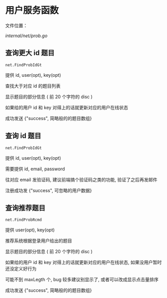 # 用户服务函数

文件位置：

*internal/net/prob.go*



## 查询更大 id 题目

`net.FindProbIdGt`

提供 id, user(opt), key(opt)

查找大于对应 id 的题目列表

显示题目的部分信息 ( 前 20 个字符的 disc )

如果给的用户 id 和 key 对得上的话就更新对应的用户在线状态

成功发送 {"success", 简略般的的题目数组}



## 查询 id 题目

`net.FindProbIdGt`

提供 id, user(opt), key(opt)

需要提供 id, email, password

往对应 email 发验证码, 建议前端搞个验证码之类的功能, 验证了之后再发邮件

注册成功发 {"success", 可忽略的用户数据}



## 查询推荐题目 

`net.FindProbRcmd`

提供 user(opt), key(opt)

推荐系统根据登录用户给出的题目

显示题目的部分信息 ( 前 20 个字符的 disc )

如果给的用户 id 和 key 对得上的话就更新对应的用户在线状态, 如果没用户暂时还没定义好行为

可能不到 maxLegth 个, bug 较多建议别显示了, 或者可以改成显示点击量排序

成功发送 {"success", 简略般的的题目数组}